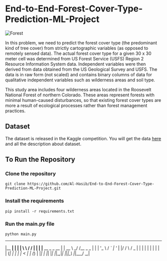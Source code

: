 # End-to-End-Forest-Cover-Type-Prediction-ML-Project

![Forest](./data/forest.jpg)

In this problem, we need to predict the forest cover type (the predominant kind of tree cover) from strictly cartographic variables (as opposed to remotely sensed data). The actual forest cover type for a given 30 x 30 meter cell was determined from US Forest Service (USFS) Region 2 Resource Information System data. Independent variables were then derived from data obtained from the US Geological Survey and USFS. The data is in raw form (not scaled) and contains binary columns of data for qualitative independent variables such as wilderness areas and soil type. 

This study area includes four wilderness areas located in the Roosevelt National Forest of northern Colorado. These areas represent forests with minimal human-caused disturbances, so that existing forest cover types are more a result of ecological processes rather than forest management practices.

## Dataset
The dataset is released in the Kaggle competition. You will get the data [here](https://www.kaggle.com/c/forest-cover-type-prediction/overview) and all the description about dataset.

## To Run the Repository

### Clone the repository
    git clone https://github.com/Al-Hasib/End-to-End-Forest-Cover-Type-Prediction-ML-Project.git


### Install the requirements
    pip install -r requirements.txt

### Run the main.py file
    python main.py


 _______ _                 _     __     __
|__   __| |               | |    \ \   / /
   | |  | |__   __ _ _ __ | | __  \ \_/ /__  _   _
   | |  | '_ \ / _` | '_ \| |/ /   \   / _ \| | | |
   | |  | | | | (_| | | | |   <     | | (_) | |_| |
   |_|  |_| |_|\__,_|_| |_|_|\_\    |_|\___/ \__,_|
